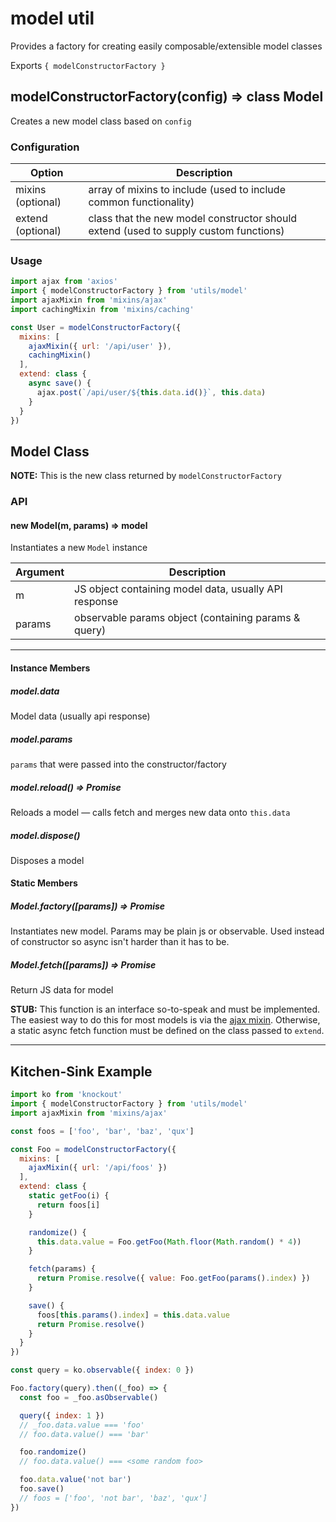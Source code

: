 # model util

Provides a factory for creating easily composable/extensible model classes

Exports `{ modelConstructorFactory }`

## modelConstructorFactory(config) => class Model

Creates a new model class based on `config`

### Configuration

| Option            | Description                                                                           |
| ----------------- | ------------------------------------------------------------------------------------- |
| mixins (optional) | array of mixins to include (used to include common functionality)                     |
| extend (optional) | class that the new model constructor should extend (used to supply custom functions)  |

### Usage

```javascript
import ajax from 'axios'
import { modelConstructorFactory } from 'utils/model'
import ajaxMixin from 'mixins/ajax'
import cachingMixin from 'mixins/caching'

const User = modelConstructorFactory({
  mixins: [
    ajaxMixin({ url: '/api/user' }),
    cachingMixin()
  ],
  extend: class {
    async save() {
      ajax.post(`/api/user/${this.data.id()}`, this.data)
    }
  }
})
```


## Model Class

**NOTE:** This is the new class returned by `modelConstructorFactory`

### API

#### new Model(m, params) => model

Instantiates a new `Model` instance

| Argument | Description                                                                         |
| -------- | ----------------------------------------------------------------------------------- |
| m        | JS object containing model data, usually API response                               |
| params   | observable params object (containing params & query)                                |

---

#### Instance Members

##### model.data
Model data (usually api response)

##### model.params
`params` that were passed into the constructor/factory

##### model.reload() => Promise
Reloads a model — calls fetch and merges new data onto `this.data`

##### model.dispose()
Disposes a model

#### Static Members

##### Model.factory([params]) => Promise<model>
Instantiates new model. Params may be plain js or observable. Used instead of
constructor so async isn't harder than it has to be.

##### Model.fetch([params]) => Promise<data>
Return JS data for model

**STUB:** This function is an interface so-to-speak and must be implemented. The
easiest way to do this for most models is via the [ajax mixin](../../mixins/ajax).
Otherwise, a static async fetch function must be defined on the class passed to `extend`.

---

## Kitchen-Sink Example

```javascript
import ko from 'knockout'
import { modelConstructorFactory } from 'utils/model'
import ajaxMixin from 'mixins/ajax'

const foos = ['foo', 'bar', 'baz', 'qux']

const Foo = modelConstructorFactory({
  mixins: [
    ajaxMixin({ url: '/api/foos' })
  ],
  extend: class {
    static getFoo(i) {
      return foos[i]
    }

    randomize() {
      this.data.value = Foo.getFoo(Math.floor(Math.random() * 4))
    }

    fetch(params) {
      return Promise.resolve({ value: Foo.getFoo(params().index) })
    }

    save() {
      foos[this.params().index] = this.data.value
      return Promise.resolve()
    }
  }
})

const query = ko.observable({ index: 0 })

Foo.factory(query).then((_foo) => {
  const foo = _foo.asObservable()

  query({ index: 1 })
  // _foo.data.value === 'foo'
  // foo.data.value() === 'bar'

  foo.randomize()
  // foo.data.value() === <some random foo>

  foo.data.value('not bar')
  foo.save()
  // foos = ['foo', 'not bar', 'baz', 'qux']
})
```

